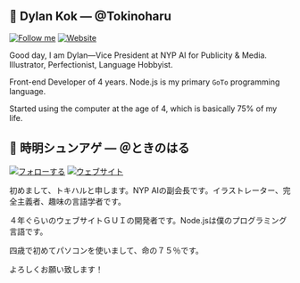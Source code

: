 ## 🍜 Dylan Kok — @Tokinoharu
[![Follow me](https://img.shields.io/github/followers/tokinoharu?label=Be%20a%20lightgazer%21%20%28Follow%29&style=flat-square)]()
[![Website](https://img.shields.io/website?down_color=red&down_message=is%20on%20fire&label=My%20website&style=flat-square&up_color=blue&up_message=Visit&url=https%3A%2F%2Fkakumei.naka.to)](https://kakumei.naka.to)

Good day, I am Dylan—Vice President at NYP AI for Publicity & Media. Illustrator, Perfectionist, Language Hobbyist.

Front-end Developer of 4 years. Node.js is my primary `GoTo` programming language.

Started using the computer at the age of 4, which is basically 75% of my life.

## 👒 時明シュンアゲ — ＠ときのはる
[![フォローする](https://img.shields.io/github/followers/Tokinoharu?color=red&label=%E6%98%8E%E8%A6%8B%E8%80%85%E3%81%AB%E3%81%AA%E3%82%8B%EF%BC%81%EF%BC%88%E3%83%95%E3%82%A9%E3%83%AD%E3%83%BC%E3%81%99%E3%82%8B%EF%BC%89&style=flat-square)]()
[![ウェブサイト](https://img.shields.io/website?down_color=red&down_message=%E7%82%8E%E4%B8%8A&label=%E5%83%95%E3%81%AE%E3%82%A6%E3%82%A7%E3%83%96%E3%82%B5%E3%82%A4%E3%83%88&style=flat-square&up_color=green&up_message=%E8%A1%8C%E3%81%8F&url=https%3A%2F%2Fkakumei.naka.to)](https://kakumei.naka.to)

初めまして、トキハルと申します。NYP AIの副会長です。イラストレーター、完全主義者、趣味の言語学者です。

４年ぐらいのウェブサイトＧＵＩの開発者です。Node.jsは僕のプログラミング言語です。

四歳で初めてパソコンを使いまして、命の７５％です。

よろしくお願い致します！

<!--
**Tokinoharu/Tokinoharu** is a ✨ _special_ ✨ repository because its `README.md` (this file) appears on your GitHub profile.

Here are some ideas to get you started:

- 🔭 I’m currently working on ...
- 🌱 I’m currently learning ...
- 👯 I’m looking to collaborate on ...
- 🤔 I’m looking for help with ...
- 💬 Ask me about ...
- 📫 How to reach me: ...
- 😄 Pronouns: ...
- ⚡ Fun fact: ...
-->
